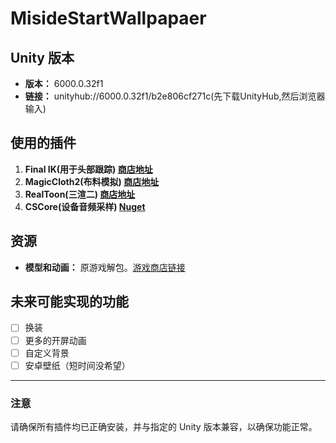 # MisideStartWallpapaer

## Unity 版本
- **版本：** 6000.0.32f1  
- **链接：** unityhub://6000.0.32f1/b2e806cf271c(先下载UnityHub,然后浏览器输入)

## 使用的插件
1. **Final IK(用于头部跟踪)  [商店地址](https://assetstore.unity.com/packages/tools/animation/final-ik-14290)**
2. **MagicCloth2(布料模拟)  [商店地址](https://assetstore.unity.com/packages/tools/physics/magica-cloth-2-242307)**
3. **RealToon(三渲二)  [商店地址](https://assetstore.unity.com/packages/vfx/shaders/realtoon-pro-anime-toon-shader-65518)**
4. **CSCore(设备音频采样)  [Nuget](https://www.nuget.org/packages/CSCode)**

## 资源
- **模型和动画：** 原游戏解包。[游戏商店链接](https://store.steampowered.com/app/2527500/_MiSide/)

## 未来可能实现的功能
- [ ] 换装
- [ ] 更多的开屏动画
- [ ] 自定义背景
- [ ] 安卓壁纸（短时间没希望）
---

### 注意
请确保所有插件均已正确安装，并与指定的 Unity 版本兼容，以确保功能正常。
